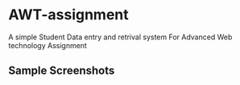 # AWT-assignment
A simple Student Data entry and retrival system For Advanced Web technology Assignment

## Sample Screenshots
